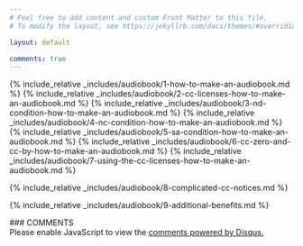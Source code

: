 ```yaml
---
# Feel free to add content and custom Front Matter to this file.
# To modify the layout, see https://jekyllrb.com/docs/themes/#overriding-theme-defaults

layout: default

comments: true
---
```


{% include_relative  _includes/audiobook/1-how-to-make-an-audiobook.md %}
{% include_relative  _includes/audiobook/2-cc-licenses-how-to-make-an-audiobook.md %}
{% include_relative  _includes/audiobook/3-nd-condition-how-to-make-an-audiobook.md %}
{% include_relative  _includes/audiobook/4-nc-condition-how-to-make-an-audiobook.md %}
{% include_relative  _includes/audiobook/5-sa-condition-how-to-make-an-audiobook.md %}
{% include_relative  _includes/audiobook/6-cc-zero-and-cc-by-how-to-make-an-audiobook.md %}
{% include_relative  _includes/audiobook/7-using-the-cc-licenses-how-to-make-an-audiobook.md %}

{% include_relative  _includes/audiobook/8-complicated-cc-notices.md %}

{% include_relative  _includes/audiobook/9-additional-benefits.md %}

<div style="isplay: none" markdown="1">
### COMMENTS

<div id="disqus_thread"></div>
<script>
    /**
    *  RECOMMENDED CONFIGURATION VARIABLES: EDIT AND UNCOMMENT THE SECTION BELOW TO INSERT DYNAMIC VALUES FROM YOUR PLATFORM OR CMS.
    *  LEARN WHY DEFINING THESE VARIABLES IS IMPORTANT: https://disqus.com/admin/universalcode/#configuration-variables    */
 /*
    var disqus_config = function () {
    this.page.url = https://borek78.github.io/how-to-create-pandita/how-to-make-an-audiobook.html;  
    this.page.identifier = PAGE_IDENTIFIER; // Replace PAGE_IDENTIFIER with your page's unique identifier variable
    };
    */
    (function() { // DON'T EDIT BELOW THIS LINE
    var d = document, s = d.createElement('script');
    s.src = 'https://audiobooks-cc-licenses-and-sharing-the-dhamma-2.disqus.com/embed.js';
    s.setAttribute('data-timestamp', +new Date());
    (d.head || d.body).appendChild(s);
    })();
</script>
<noscript>Please enable JavaScript to view the <a href="https://disqus.com/?ref_noscript">comments powered by Disqus.</a></noscript>
</div>

<script id="dsq-count-scr" src="//audiobooks-cc-licenses-and-sharing-the-dhamma-2.disqus.com/count.js" async></script>

<script src="./js/script-audiobooks.js"></script>
